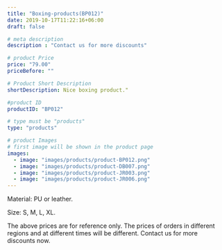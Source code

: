 ```yaml
---
title: "Boxing-products(BP012)"
date: 2019-10-17T11:22:16+06:00
draft: false

# meta description
description : "Contact us for more discounts"

# product Price
price: "79.00"
priceBefore: ""

# Product Short Description
shortDescription: Nice boxing product."

#product ID
productID: "BP012"

# type must be "products"
type: "products"

# product Images
# first image will be shown in the product page
images:
  - image: "images/products/product-BP012.png"
  - image: "images/products/product-DB007.png"
  - image: "images/products/product-JR003.png"
  - image: "images/products/product-JR006.png"
---
```


Material: PU or leather.

Size: S, M, L, XL.

The above prices are for reference only. The prices of orders in different regions and at different times will be different. Contact us for more discounts now. 
